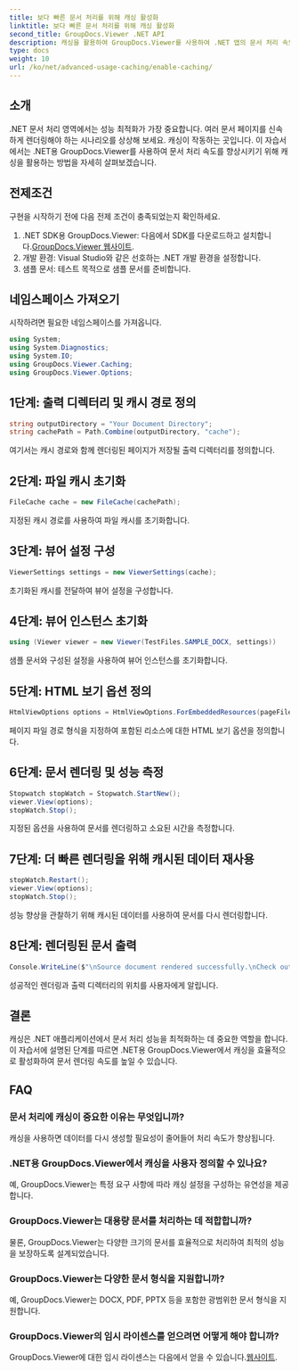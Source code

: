 ```yaml
---
title: 보다 빠른 문서 처리를 위해 캐싱 활성화
linktitle: 보다 빠른 문서 처리를 위해 캐싱 활성화
second_title: GroupDocs.Viewer .NET API
description: 캐싱을 활용하여 GroupDocs.Viewer를 사용하여 .NET 앱의 문서 처리 속도를 향상시킵니다. 손쉽게 성능을 최적화하세요.
type: docs
weight: 10
url: /ko/net/advanced-usage-caching/enable-caching/
---
```

## 소개
.NET 문서 처리 영역에서는 성능 최적화가 가장 중요합니다. 여러 문서 페이지를 신속하게 렌더링해야 하는 시나리오를 상상해 보세요. 캐싱이 작동하는 곳입니다. 이 자습서에서는 .NET용 GroupDocs.Viewer를 사용하여 문서 처리 속도를 향상시키기 위해 캐싱을 활용하는 방법을 자세히 살펴보겠습니다.
## 전제조건
구현을 시작하기 전에 다음 전제 조건이 충족되었는지 확인하세요.
1.  .NET SDK용 GroupDocs.Viewer: 다음에서 SDK를 다운로드하고 설치합니다.[GroupDocs.Viewer 웹사이트](https://releases.groupdocs.com/viewer/net/).
2. 개발 환경: Visual Studio와 같은 선호하는 .NET 개발 환경을 설정합니다.
3. 샘플 문서: 테스트 목적으로 샘플 문서를 준비합니다.

## 네임스페이스 가져오기
시작하려면 필요한 네임스페이스를 가져옵니다.
```csharp
using System;
using System.Diagnostics;
using System.IO;
using GroupDocs.Viewer.Caching;
using GroupDocs.Viewer.Options;
```

## 1단계: 출력 디렉터리 및 캐시 경로 정의
```csharp
string outputDirectory = "Your Document Directory";
string cachePath = Path.Combine(outputDirectory, "cache");
```
여기서는 캐시 경로와 함께 렌더링된 페이지가 저장될 출력 디렉터리를 정의합니다.
## 2단계: 파일 캐시 초기화
```csharp
FileCache cache = new FileCache(cachePath);
```
지정된 캐시 경로를 사용하여 파일 캐시를 초기화합니다.
## 3단계: 뷰어 설정 구성
```csharp
ViewerSettings settings = new ViewerSettings(cache);
```
초기화된 캐시를 전달하여 뷰어 설정을 구성합니다.
## 4단계: 뷰어 인스턴스 초기화
```csharp
using (Viewer viewer = new Viewer(TestFiles.SAMPLE_DOCX, settings))
```
샘플 문서와 구성된 설정을 사용하여 뷰어 인스턴스를 초기화합니다.
## 5단계: HTML 보기 옵션 정의
```csharp
HtmlViewOptions options = HtmlViewOptions.ForEmbeddedResources(pageFilePathFormat);
```
페이지 파일 경로 형식을 지정하여 포함된 리소스에 대한 HTML 보기 옵션을 정의합니다.
## 6단계: 문서 렌더링 및 성능 측정
```csharp
Stopwatch stopWatch = Stopwatch.StartNew();
viewer.View(options);
stopWatch.Stop();
```
지정된 옵션을 사용하여 문서를 렌더링하고 소요된 시간을 측정합니다.
## 7단계: 더 빠른 렌더링을 위해 캐시된 데이터 재사용
```csharp
stopWatch.Restart();
viewer.View(options);
stopWatch.Stop();
```
성능 향상을 관찰하기 위해 캐시된 데이터를 사용하여 문서를 다시 렌더링합니다.
## 8단계: 렌더링된 문서 출력
```csharp
Console.WriteLine($"\nSource document rendered successfully.\nCheck output in {outputDirectory}.");
```
성공적인 렌더링과 출력 디렉터리의 위치를 사용자에게 알립니다.

## 결론
캐싱은 .NET 애플리케이션에서 문서 처리 성능을 최적화하는 데 중요한 역할을 합니다. 이 자습서에 설명된 단계를 따르면 .NET용 GroupDocs.Viewer에서 캐싱을 효율적으로 활성화하여 문서 렌더링 속도를 높일 수 있습니다.
## FAQ
### 문서 처리에 캐싱이 중요한 이유는 무엇입니까?
캐싱을 사용하면 데이터를 다시 생성할 필요성이 줄어들어 처리 속도가 향상됩니다.
### .NET용 GroupDocs.Viewer에서 캐싱을 사용자 정의할 수 있나요?
예, GroupDocs.Viewer는 특정 요구 사항에 따라 캐싱 설정을 구성하는 유연성을 제공합니다.
### GroupDocs.Viewer는 대용량 문서를 처리하는 데 적합합니까?
물론, GroupDocs.Viewer는 다양한 크기의 문서를 효율적으로 처리하여 최적의 성능을 보장하도록 설계되었습니다.
### GroupDocs.Viewer는 다양한 문서 형식을 지원합니까?
예, GroupDocs.Viewer는 DOCX, PDF, PPTX 등을 포함한 광범위한 문서 형식을 지원합니다.
### GroupDocs.Viewer의 임시 라이센스를 얻으려면 어떻게 해야 합니까?
 GroupDocs.Viewer에 대한 임시 라이센스는 다음에서 얻을 수 있습니다.[웹사이트](https://purchase.groupdocs.com/temporary-license/).